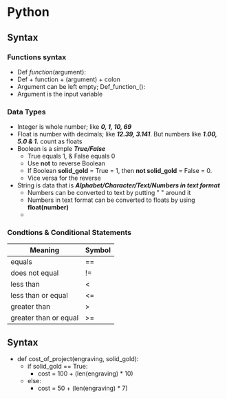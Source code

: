 # Python
## Syntax
### Functions syntax
* Def _function_(argument):
* Def + function + (argument) + colon
* Argument can be left empty; Def_function_():
* Argument is the input variable

### Data Types
* Integer is whole number; like ***0, 1, 10, 69***
* Float is number with decimals; like ***12.39, 3.141***. But numbers like ***1.00, 5.0 & 1.*** count as floats
* Boolean is a simple ***True/False***
  - True equals 1, & False equals 0
  - Use **not** to reverse Boolean
  - If Boolean **solid_gold** = True = 1, then **not solid_gold** = False = 0.
  - Vice versa for the reverse
* String is data that is ***Alphabet/Character/Text/Numbers in text format***
  + Numbers can be converted to text by putting " " around it
  + Numbers in text format can be converted to floats by using **float(number)**
  + 

### Condtions & Conditional Statements
Meaning | Symbol |
--- | --- |
equals | == | 
does not equal | != | 
less than | <  | 
less than or equal | <= | 
greater than | >  | 
greater than or equal | >= | 

## Syntax
* def cost_of_project(engraving, solid_gold):
  * if solid_gold == True:
    * cost = 100 + (len(engraving) * 10)
  * else:
    * cost = 50 + (len(engraving) * 7)
